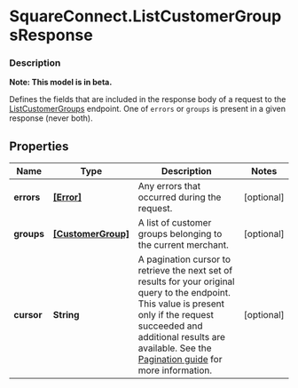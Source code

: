 # SquareConnect.ListCustomerGroupsResponse

### Description
**Note: This model is in beta.**

Defines the fields that are included in the response body of a request to the [ListCustomerGroups](#endpoint-listcustomergroups) endpoint.  One of `errors` or `groups` is present in a given response (never both).

## Properties
Name | Type | Description | Notes
------------ | ------------- | ------------- | -------------
**errors** | [**[Error]**](Error.md) | Any errors that occurred during the request. | [optional] 
**groups** | [**[CustomerGroup]**](CustomerGroup.md) | A list of customer groups belonging to the current merchant. | [optional] 
**cursor** | **String** | A pagination cursor to retrieve the next set of results for your original query to the endpoint. This value is present only if the request succeeded and additional results are available.  See the [Pagination guide](https://developer.squareup.com/docs/working-with-apis/pagination) for more information. | [optional] 


